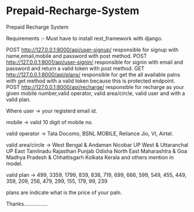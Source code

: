 # Prepaid-Recharge-System
Prepaid Recharge System

Requirements :-
Must have to install rest_framework with django.

POST  http://127.0.0.1:8000/api/user-signup/  responsible for signup with name,email,mobile and password with post method.
POST  http://127.0.0.1:8001/api/user-signin/  responsible for signin with email and password and return a valid token with post method.
GET   http://127.0.0.1:8000/api/plans/        responsible for get the all available palns with get method with a valid token because this is protected endpoint.
POST  http://127.0.0.1:8000/api/recharge/     responsible for recharge as your given mobile number,valid operator, valid area/circle, valid user and with a valid plan.


Where user -> your registerd email id.

mobile -> valid 10 digit of mobile no.

valid operator -> Tata Docomo, BSNL MOBILE, Reliance Jio, VI, Airtel.

valid area/circle -> 
  West Bengal & Andaman Nicobar
	UP West & Uttaranchal
	UP East
	Tamilnadu
	Rajasthan
	Punjab
	Odisha
	North East
	Maharashtra & Goa
	Madhya Pradesh & Chhattisgarh
	Kolkata
	Kerala
  and others mention in model.
  
  
valid plan ->
  499,
	3359,
	1799,
	839,
	838,
	719,
	699,
	666,
	599,
	549,
	455,
	449,
	359,
	209,
	256,
	479,
	299,
	155,
	179,
	99,
	239
  
plans are indicate what is the price of your paln.

Thanks................
